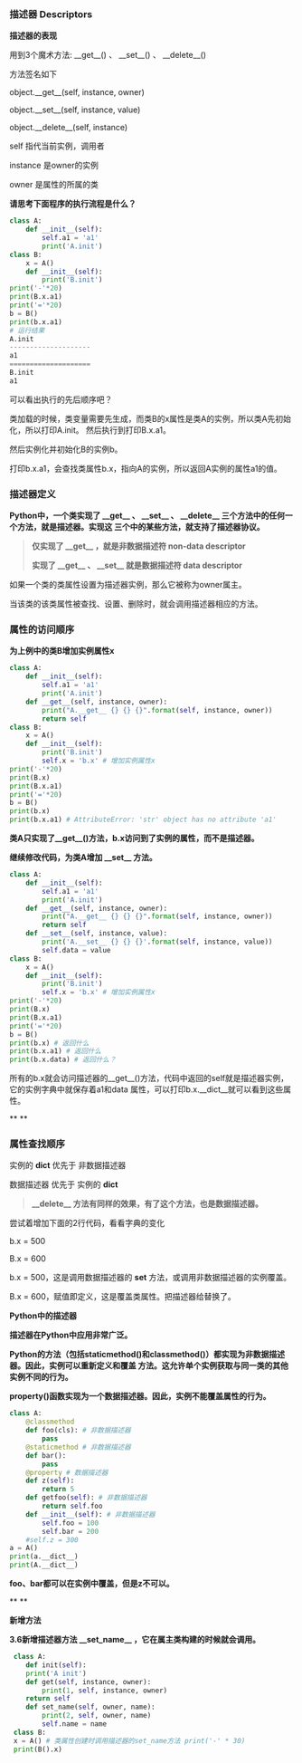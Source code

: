 

### **描述器 Descriptors**

**描述器的表现**

用到3个魔术方法: \_\_get\_\_() 、 \_\_set\_\_() 、 \_\_delete\_\_()

方法签名如下

object.\_\_get\_\_(self, instance, owner)

object.\_\_set\_\_(self, instance, value)

object.\_\_delete\_\_(self, instance)

self 指代当前实例，调用者

instance 是owner的实例

owner 是属性的所属的类

**请思考下面程序的执行流程是什么？**

```python
class A:
	def __init__(self):
		self.a1 = 'a1'
		print('A.init')
class B:
	x = A()
	def __init__(self):
		print('B.init')
print('-'*20)
print(B.x.a1)
print('='*20)
b = B()
print(b.x.a1)
# 运行结果
A.init
--------------------
a1
====================
B.init
a1
```

可以看出执行的先后顺序吧？

类加载的时候，类变量需要先生成，而类B的x属性是类A的实例，所以类A先初始化，所以打印A.init。 然后执行到打印B.x.a1。

然后实例化并初始化B的实例b。

打印b.x.a1，会查找类属性b.x，指向A的实例，所以返回A实例的属性a1的值。

### 描述器定义

**Python中，一个类实现了 \_\_get\_\_ 、 \_\_set\_\_ 、 \_\_delete\_\_ 三个方法中的任何一个方法，就是描述器。实现这 三个中的某些方法，就支持了描述器协议。**

> **仅实现了 \_\_get\_\_ ，就是非数据描述符 non-data descriptor**
>
> **实现了 \_\_get\_\_ 、 \_\_set\_\_ 就是数据描述符 data descriptor**

如果一个类的类属性设置为描述器实例，那么它被称为owner属主。

当该类的该类属性被查找、设置、删除时，就会调用描述器相应的方法。

### **属性的访问顺序**

**为上例中的类B增加实例属性x**

```python
class A:
	def __init__(self):
		self.a1 = 'a1'
		print('A.init')
	def __get__(self, instance, owner):
		print("A.__get__ {} {} {}".format(self, instance, owner))
		return self
class B:
	x = A()
	def __init__(self):
		print('B.init')
		self.x = 'b.x' # 增加实例属性x
print('-'*20)
print(B.x)
print(B.x.a1)
print('='*20)
b = B()
print(b.x)
print(b.x.a1) # AttributeError: 'str' object has no attribute 'a1'
```

**类A只实现了\_\_get\_\_()方法，b.x访问到了实例的属性，而不是描述器。**

**继续修改代码，为类A增加 \_\_set\_\_ 方法。**

```python
class A:
	def __init__(self):
		self.a1 = 'a1'
		print('A.init')
	def __get__(self, instance, owner):
		print("A.__get__ {} {} {}".format(self, instance, owner))
		return self
	def __set__(self, instance, value):
		print('A.__set__ {} {} {}'.format(self, instance, value))
		self.data = value
class B:
	x = A()
	def __init__(self):
		print('B.init')
		self.x = 'b.x' # 增加实例属性x
print('-'*20)
print(B.x)
print(B.x.a1)
print('='*20)
b = B()
print(b.x) # 返回什么
print(b.x.a1) # 返回什么
print(b.x.data) # 返回什么？
```

所有的b.x就会访问描述器的__get__()方法，代码中返回的self就是描述器实例，它的实例字典中就保存着a1和data 属性，可以打印b.x.__dict__就可以看到这些属性。

** **

### 属性查找顺序

实例的 __dict__ 优先于 非数据描述器

数据描述器 优先于 实例的 __dict__

> **\_\_delete\_\_ 方法有同样的效果，有了这个方法，也是数据描述器。**

尝试着增加下面的2行代码，看看字典的变化

b.x = 500

B.x = 600

b.x = 500，这是调用数据描述器的 __set__ 方法，或调用非数据描述器的实例覆盖。

B.x = 600，赋值即定义，这是覆盖类属性。把描述器给替换了。



**Python中的描述器**

**描述器在Python中应用非常广泛。**

**Python的方法（包括staticmethod()和classmethod()）都实现为非数据描述器。因此，实例可以重新定义和覆盖 方法。这允许单个实例获取与同一类的其他实例不同的行为。**

**property()函数实现为一个数据描述器。因此，实例不能覆盖属性的行为。**

```python
class A:
    @classmethod
    def foo(cls): # 非数据描述器
        pass
    @staticmethod # 非数据描述器
    def bar():
    	pass
    @property # 数据描述器
    def z(self):
    	return 5
    def getfoo(self): # 非数据描述器
    	return self.foo
    def __init__(self): # 非数据描述器
    	self.foo = 100
    	self.bar = 200
    #self.z = 300
a = A()
print(a.__dict__)
print(A.__dict__)
```

**foo、bar都可以在实例中覆盖，但是z不可以。**

** **

**新增方法**

**3.6新增描述器方法 \_\_set\_name\_\_ ，它在属主类构建的时候就会调用。**

```python
 class A:
    def init(self):
    print('A init')
    def get(self, instance, owner):
        print(1, self, instance, owner)
    return self
    def set_name(self, owner, name):
        print(2, self, owner, name)
        self.name = name
 class B:
 x = A() # 类属性创建时调用描述器的set_name方法 print('-' * 30)
 print(B().x)
```



